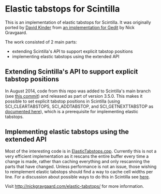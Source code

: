 # Elastic tabstops for Scintilla

This is an implementation of elastic tabstops for Scintilla.
It was originally ported by [David Kinder](http://www.davidkinder.co.uk/) from [an implementation for Gedit](http://nickgravgaard.com/elastic-tabstops/gedit/) by Nick Gravgaard.

The work consisted of 2 main parts:
* extending Scintilla's API to support explicit tabstop positions
* implementing elastic tabstops using the extended API

## Extending Scintilla's API to support explicit tabstop positions

In August 2014, code from this repo was added to Scintilla's main branch (see [this commit](http://sourceforge.net/p/scintilla/code/ci/3f3ae214c626d7276aee35a14d1ffa1ad848c9cd/)) and released as part of version 3.5.0. 
This makes it possible to set explicit tabstop positions in Scintilla (using SCI_CLEARTABSTOPS, SCI_ADDTABSTOP, and SCI_GETNEXTTABSTOP as [documented here](http://www.scintilla.org/ScintillaDoc.html#TabsAndIndentationGuides)), which is a prerequisite for implementing elastic tabstops.

## Implementing elastic tabstops using the extended API

Most of the interesting code is in [ElasticTabstops.cpp](https://github.com/nickgravgaard/ElasticTabstopsForScintilla/blob/master/ElasticTabstops.cpp).
Currently this is not a very efficient implementation as it rescans the entire buffer every time a change is made, rather than caching everything and only rescanning the parts that have changed.
Unless performance is not an issue, those wishing to reimplement elastic tabstops should find a way to cache cell widths per line.
For a discussion about possible ways to do this in Scintilla see [here](https://groups.google.com/forum/#!topic/scintilla-interest/Z-gSieCdbyM).

Visit http://nickgravgaard.com/elastic-tabstops/ for more information.
